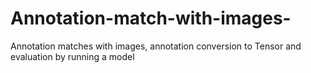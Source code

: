 # Annotation-match-with-images-
Annotation matches with images, annotation conversion to Tensor and evaluation by running a model
